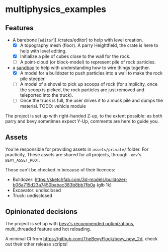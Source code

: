 # multiphysics_examples

## Features

- A barebone [`editor`][./crates/editor] to help with level creation.
  - [x] A topography mesh (floor). A parry Heightfield, the  crate is here to help with level editing.
  - [x] Initialize a pile of cubes close to the wall for the rock.
  - [ ] A point-cloud (or block-model) to represent pile of rock particles.

- a [sandbox](crates/sandbox/README.md) to help with understanding how to wire things together.
  - [x] A model for a bulldozer to push particles into a wall to make the rock pile steeper.
  - [ ] A model of a shovel to pick up scoops of rock (for simplicity, once the scoop is picked, the rock particles are just removed and teleported into the truck).
  - [ ] Once the truck is full, the user drives it to a muck pile and dumps the material.
TODO: vehicle module

The project is set up with right-handed Z-up, to the extent possible:
as both parry and bevy sometimes expect Y-Up, comments are here to guide you.

## Assets

You're responsible for providing assets in `assets/private/` folder.
For practicity, These assets are shared for all projects, through `.env`'s `BEVY_ASSET_ROOT`.

Those can't be checked in because of their licences:

- Bulldozer: https://sketchfab.com/3d-models/bulldozer-b06a715d23a7450babac383b8bb7fb0a (glb 1k)
- Excavator: undisclosed
- Truck: undisclosed

## Opinionated decisions

The project is set up with [bevy's recommended optimizations](https://bevyengine.org/learn/quick-start/getting-started/setup/#compile-with-performance-optimizations), multi_threaded feature and hot reloading.

A minimal CI from https://github.com/TheBevyFlock/bevy_new_2d, check out their other release scripts!